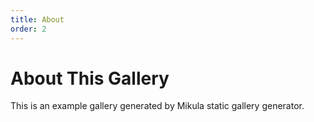 ```yaml
---
title: About
order: 2
---
```


# About This Gallery

This is an example gallery generated by Mikula static gallery generator.



